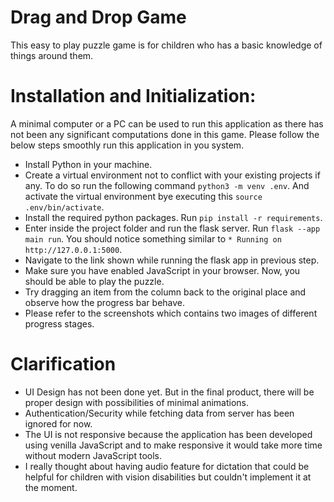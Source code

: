 # Drag and Drop Game
This easy to play puzzle game is for children who has a basic knowledge of things around them.
# Installation and Initialization:
A minimal computer or a PC can be used to run this application as there has not been any significant computations done in this game. Please follow the below steps smoothly run this application in you system.
* Install Python in your machine.
* Create a virtual environment not to conflict with your existing projects if any. To do so run the following command `python3 -m venv .env`. And activate the virtual environment bye executing this `source .env/bin/activate`.
* Install the required python packages. Run `pip install -r requirements`.
* Enter inside the project folder and run the flask server. Run `flask --app main run`. You should notice something similar to `* Running on http://127.0.0.1:5000`.
* Navigate to the link shown while running the flask app in previous step.
* Make sure you have enabled JavaScript in your browser. Now, you should be able to play the puzzle.
* Try dragging an item from the column back to the original place and observe how the progress bar behave.
* Please refer to the screenshots which contains two images of different progress stages.

# Clarification
* UI Design has not been done yet. But in the final product, there will be proper design with possibilities of minimal animations.
* Authentication/Security while fetching data from server has been ignored for now.
* The UI is not responsive because the application has been developed using venilla JavaScript and to make responsive it would take more time without modern JavaScript tools.
* I really thought about having audio feature for dictation that could be helpful for children with vision disabilities but couldn't implement it at the moment.